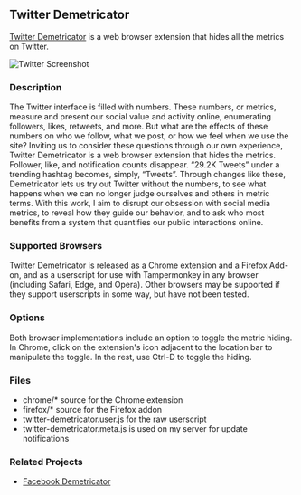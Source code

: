 ## Twitter Demetricator

[Twitter Demetricator](http://bengrosser.com/projects/twitter-demetricator/) is a web browser extension that hides all the metrics on Twitter.

![Twitter Screenshot](https://cdn.rawgit.com/bengrosser/twitter-demetricator/master/td-toggle.gif)

### Description
The Twitter interface is filled with numbers. These numbers, or metrics, measure and present our social value and activity online, enumerating followers, likes, retweets, and more. But what are the effects of these numbers on who we follow, what we post, or how we feel when we use the site? Inviting us to consider these questions through our own experience, Twitter Demetricator is a web browser extension that hides the metrics. Follower, like, and notification counts disappear. “29.2K Tweets” under a trending hashtag becomes, simply, “Tweets”. Through changes like these, Demetricator lets us try out Twitter without the numbers, to see what happens when we can no longer judge ourselves and others in metric terms. With this work, I aim to disrupt our obsession with social media metrics, to reveal how they guide our behavior, and to ask who most benefits from a system that quantifies our public interactions online.

### Supported Browsers

Twitter Demetricator is released as a Chrome extension and a Firefox Add-on, and as a userscript for use with Tampermonkey in any browser (including Safari, Edge, and Opera). Other browsers may be supported if they support userscripts in some way, but have not been tested.

### Options

Both browser implementations include an option to toggle the metric hiding. In Chrome, click on the extension's icon adjacent to the location bar to manipulate the toggle. In the rest, use Ctrl-D to toggle the hiding.

### Files

* chrome/\* source for the Chrome extension
* firefox/\* source for the Firefox addon 
* twitter-demetricator.user.js for the raw userscript
* twitter-demetricator.meta.js is used on my server for update notifications

### Related Projects

* [Facebook Demetricator](http://github.com/bengrosser/facebook-demetricator)
